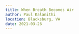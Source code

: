 ```yaml
---
title: When Breath Becomes Air
author: Paul Kalanithi
location: Blacksburg, VA
date: 2021-03-26
---
```

